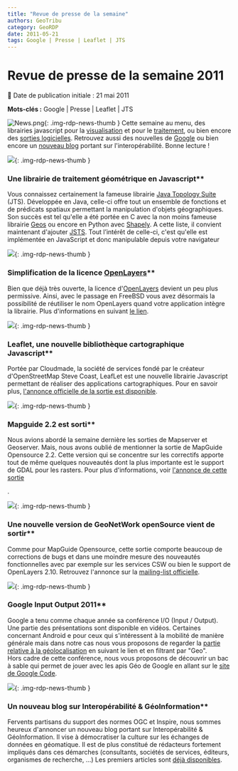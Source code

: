 ```yaml
---
title: "Revue de presse de la semaine"
authors: GeoTribu
category: GeoRDP
date: 2011-05-21
tags: Google | Presse | Leaflet | JTS
---
```


# Revue de presse de la semaine 2011


:calendar: Date de publication initiale : 21 mai 2011

**Mots-clés :** Google | Presse | Leaflet | JTS


![News.png](https://cdn.geotribu.fr/images/internal/icons-rdp-news/news.png){: .img-rdp-news-thumb }
 Cette semaine au menu, des librairies javascript pour la [visualisation](#visu) et pour le [traitement](#traitement), ou bien encore des [sorties logicielles](#mapguide). Retrouvez aussi des nouvelles de [Google](#google) ou bien encore un [nouveau blog](#interop) portant sur l'interopérabilité. Bonne lecture !




 ![](https://cdn.geotribu.fr/images/internal/icons-rdp-news/world.png){: .img-rdp-news-thumb }

### Une librairie de traitement géométrique en Javascript**  
 Vous connaissez certainement la fameuse librairie [Java Topology Suite](http://www.vividsolutions.com/jts/jtshome.htm) (JTS). Développée en Java, celle-ci offre tout un ensemble de fonctions et de prédicats spatiaux permettant la manipulation d'objets géographiques. Son succès est tel qu'elle a été portée en C avec la non moins fameuse librairie [Geos](http://trac.osgeo.org/geos/) ou encore en Python avec [Shapely](http://trac.gispython.org/lab/wiki/Shapely). A cette liste, il convient maintenant d'ajouter [JSTS](https://github.com/bjornharrtell/jsts). Tout l’intérêt de celle-ci, c'est qu'elle est implémentée en JavaScript et donc manipulable depuis votre navigateur




 ![](http://www.geotribu.net/sites/default/files/Tuto/img/Blog/OpenLayers/OpenLayers.png){: .img-rdp-news-thumb }

### Simplification de la licence [OpenLayers](http://openlayers.org/)**  
 Bien que déjà très ouverte, la licence d'[OpenLayers](http://openlayers.org/) devient un peu plus permissive. Ainsi, avec le passage en FreeBSD vous avez désormais la possibilité de réutiliser le nom OpenLayers quand votre application intègre la librairie. Plus d'informations en suivant [le lien](http://openlayers.org/blog/2011/05/17/simplified-license/).




 ![](http://www.geotribu.net/sites/default/files/Tuto/img/Blog/logo_leaflet.png){: .img-rdp-news-thumb }

### Leaflet, une nouvelle bibliothèque cartographique Javascript**  
 Portée par Cloudmade, la société de services fondé par le créateur d'OpenStreetMap Steve Coast, LeafLet est une nouvelle librairie Javascript permettant de réaliser des applications cartographiques. Pour en savoir plus, [l'annonce officielle de la sortie est disponible](http://blog.cloudmade.com/2011/05/13/announcing-leaflet-a-modern-open-source-javascript-library-for-interactive-maps/).




 ![](https://cdn.geotribu.fr/images/internal/icons-rdp-news/world.png){: .img-rdp-news-thumb }

### Mapguide 2.2 est sorti**  
 Nous avions abordé la semaine dernière les sorties de Mapserver et Geoserver. Mais, nous avons oublié de mentionner la sortie de MapGuide Opensource 2.2. Cette version qui se concentre sur les correctifs apporte tout de même quelques nouveautés dont la plus importante est le support de GDAL pour les rasters. Pour plus d'informations, voir [l'annonce de cette sortie](http://mapguide.osgeo.org/node/144)

 .  


 ![](http://www.geotribu.net/sites/default/files/Tuto/img/Blog/divers/geonetwork-logo.png){: .img-rdp-news-thumb }

### Une nouvelle version de GeoNetWork openSource vient de sortir**  
 Comme pour MapGuide Opensource, cette sortie comporte beaucoup de corrections de bugs et dans une moindre mesure des nouveautés fonctionnelles avec par exemple sur les services CSW ou bien le support de OpenLayers 2.10. Retrouvez l'annonce sur la [mailing-list officielle](http://osgeo-org.1803224.n2.nabble.com/GeoNetwork-opensource-v2-6-4-released-td6375367.html).




 ![](http://www.geotribu.net/sites/default/files/Tuto/img/Blog/divers/google_io_2011_logo.png){: .img-rdp-news-thumb }

### Google Input Output 2011**  
 Google a tenu comme chaque année sa conférence I/O (Input / Output). Une partie des présentations sont disponible en vidéos. Certaines concernant Android e pour ceux qui s'intéressent à la mobilité de manière générale mais dans notre cas nous vous proposons de regarder la [partie relative à la géolocalisation](http://www.google.com/events/io/2011/sessions.html) en suivant le lien et en filtrant par "Geo".  
 Hors cadre de cette conférence, nous vous proposons de découvrir un bac à sable qui permet de jouer avec les apis Géo de Google en allant sur le [site de Google Code](http://code.google.com/apis/ajax/playground/?type=visualization#geo_chart).




 ![](https://cdn.geotribu.fr/images/internal/icons-rdp-news/world.png){: .img-rdp-news-thumb }

### Un nouveau blog sur Interopérabilité & GéoInformation**  
 Fervents partisans du support des normes OGC et Inspire, nous sommes heureux d'annoncer un nouveau blog portant sur Interopérabilité & GéoInformation. Il vise à démocratiser la culture sur les échanges de données en géomatique. Il est de plus constitué de rédacteurs fortement impliqués dans ces démarches (consultants, sociétés de services, éditeurs, organismes de recherche, ...) Les premiers articles sont [déjà disponibles](http://georezo.net/blog/geointerop/).
